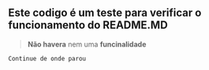 <h2>Este codigo é um teste para verificar o funcionamento do README.MD</h2>

>**Não havera** nem uma **funcinalidade**

```
Continue de onde parou
```
